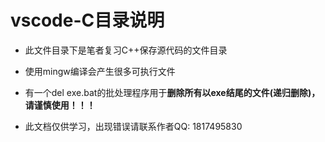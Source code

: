 # vscode-C目录说明

- 此文件目录下是笔者复习C++保存源代码的文件目录

- 使用mingw编译会产生很多可执行文件

- 有一个del exe.bat的批处理程序用于**删除所有以exe结尾的文件(递归删除)，请谨慎使用！！！**

- 此文档仅供学习，出现错误请联系作者QQ: 1817495830

  

